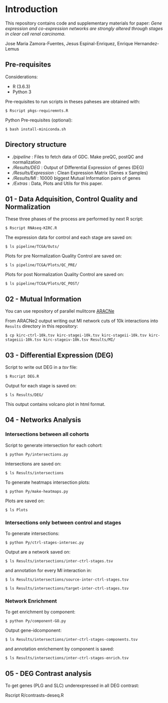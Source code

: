 # Introduction

This repository contains code and supplementary materials for paper: *Gene expression and co-expression networks are strongly altered through stages in clear cell renal carcinoma*. 

Jose Maria Zamora-Fuentes, Jesus Espinal-Enriquez, Enrique Hernandez-Lemus



## Pre-requisites

Considerations:

- R (3.6.3)
- Python 3

Pre-requisites to run scripts in theses paheses are obtained with:

`$ Rscript pkgs-requiremnts.R`

Python Pre-requisites (optional):

`$ bash install-miniconda.sh`



## Directory structure

- */pipeline* : Files to fetch data of GDC. Make preQC, postQC and normalization
- */Results/DEG* : Output of Differential Expression of genes (DEG)
- */Results/Expression* : Clean Expression Matrix (Genes x Samples)
- */Results/MI* : 10000 biggest Mutual Information pairs of genes
- */Extras* : Data, Plots and Utils for this paper.



## 01 - Data Adquisition, Control Quality and Normalization

These three phases of the process are performed by next R script:

`$ Rscript RNAseq-KIRC.R`

The expression data for control and each stage are saved on:

`$ ls pipeline/TCGA/Outs/`

Plots for pre Normalization Quality Control are saved on:

`$ ls pipeline/TCGA/Plots/QC_PRE/`

Plots for post Normalization Quality Control are saved on:

`$ ls pipeline/TCGA/Plots/QC_POST/`



## 02 - Mutual Information

You can use repository of parallel mulitcore [ARACNe](https://github.com/CSB-IG/ARACNE-multicore)

From ARACNe2 output writing out MI network cuts of 10k interactions into `Results`  directory in this repository:

`$ cp kirc-ctrl-10k.tsv kirc-stagei-10k.tsv kirc-stageii-10k.tsv kirc-stageiii-10k.tsv kirc-stageiv-10k.tsv Results/MI/`



## 03 - Differential Expression (DEG)

Script to write out DEG in a *tsv* file:

`$ Rscript DEG.R`

Output for each stage is saved on:

`$ ls Results/DEG/`

This output contains volcano plot in html format.



## 04 - Networks Analysis

### Intersections between all cohorts

Script to generate intersection for each cohort:

`$ python Py/intersections.py`

Intersections are saved on:

`$ ls Results/intersections`

To generate heatmaps intersection plots:

`$ python Py/make-heatmaps.py`

Plots are saved on:

`$ ls Plots`

### Intersections only between control and stages

To generate intersections:

`$ python Py/ctrl-stages-intersec.py`

Output are a network saved on:

`$ ls Results/intersections/inter-ctrl-stages.tsv`

and annotation for every MI interaction in:

`$ ls Results/intersections/source-inter-ctrl-stages.tsv`

`$ ls Results/intersections/target-inter-ctrl-stages.tsv`

### Network Enrichment

To get enrichment by component:

`$ python Py/component-GO.py`

Output gene-idcomponent:

`$ ls Results/intersections/inter-ctrl-stages-components.tsv`

and annotation enrichement by component is saved:

`$ ls Results/intersections/inter-ctrl-stages-enrich.tsv`



## 05 - DEG Contrast analysis

To get genes (PLG and SLC) underexpressed in all DEG contrast:

Rscript  R/contrasts-deseq.R





